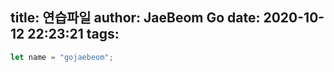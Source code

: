 title: 연습파일
author: JaeBeom Go
date: 2020-10-12 22:23:21
tags:
---
```javascript 
let name = "gojaebeom";
```